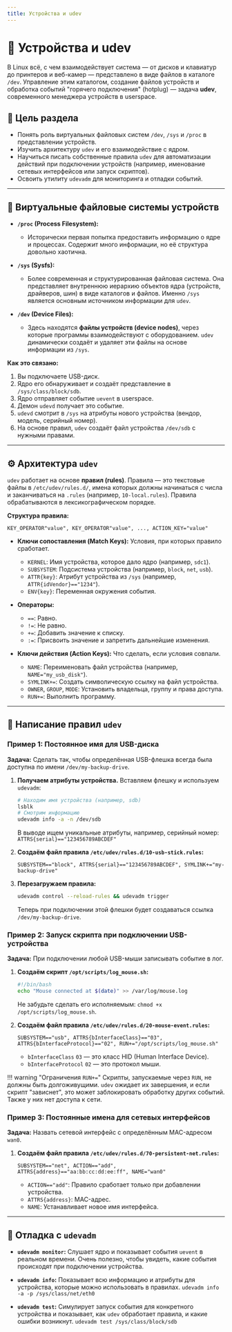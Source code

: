 ```yaml
---
title: Устройства и udev
---
```


# 🔧 Устройства и udev

В Linux всё, с чем взаимодействует система — от дисков и клавиатур до принтеров и веб-камер — представлено в виде файлов в каталоге `/dev`. Управление этим каталогом, создание файлов устройств и обработка событий "горячего подключения" (hotplug) — задача **udev**, современного менеджера устройств в userspace.

## 🎯 Цель раздела

- Понять роль виртуальных файловых систем `/dev`, `/sys` и `/proc` в представлении устройств.
- Изучить архитектуру `udev` и его взаимодействие с ядром.
- Научиться писать собственные правила `udev` для автоматизации действий при подключении устройств (например, именование сетевых интерфейсов или запуск скриптов).
- Освоить утилиту `udevadm` для мониторинга и отладки событий.

---

## 📂 Виртуальные файловые системы устройств

- **`/proc` (Process Filesystem):**
    - Исторически первая попытка предоставить информацию о ядре и процессах. Содержит много информации, но её структура довольно хаотична.

- **`/sys` (Sysfs):**
    - Более современная и структурированная файловая система. Она представляет внутреннюю иерархию объектов ядра (устройств, драйверов, шин) в виде каталогов и файлов. Именно `/sys` является основным источником информации для `udev`.

- **`/dev` (Device Files):**
    - Здесь находятся **файлы устройств (device nodes)**, через которые программы взаимодействуют с оборудованием. `udev` динамически создаёт и удаляет эти файлы на основе информации из `/sys`.

**Как это связано:**
1.  Вы подключаете USB-диск.
2.  Ядро его обнаруживает и создаёт представление в `/sys/class/block/sdb`.
3.  Ядро отправляет событие `uevent` в userspace.
4.  Демон `udevd` получает это событие.
5.  `udevd` смотрит в `/sys` на атрибуты нового устройства (вендор, модель, серийный номер).
6.  На основе правил, `udev` создаёт файл устройства `/dev/sdb` с нужными правами.

---

## ⚙️ Архитектура `udev`

`udev` работает на основе **правил (rules)**. Правила — это текстовые файлы в `/etc/udev/rules.d/`, имена которых должны начинаться с числа и заканчиваться на `.rules` (например, `10-local.rules`). Правила обрабатываются в лексикографическом порядке.

**Структура правила:**

`KEY_OPERATOR"value", KEY_OPERATOR"value", ..., ACTION_KEY="value"`

- **Ключи сопоставления (Match Keys):** Условия, при которых правило сработает.
    - `KERNEL`: Имя устройства, которое дало ядро (например, `sdc1`).
    - `SUBSYSTEM`: Подсистема устройства (например, `block`, `net`, `usb`).
    - `ATTR{key}`: Атрибут устройства из `/sys` (например, `ATTR{idVendor}=="1234"`).
    - `ENV{key}`: Переменная окружения события.

- **Операторы:**
    - `==`: Равно.
    - `!=`: Не равно.
    - `+=`: Добавить значение к списку.
    - `:=`: Присвоить значение и запретить дальнейшие изменения.

- **Ключи действия (Action Keys):** Что сделать, если условия совпали.
    - `NAME`: Переименовать файл устройства (например, `NAME="my_usb_disk"`).
    - `SYMLINK+=`: Создать символическую ссылку на файл устройства.
    - `OWNER`, `GROUP`, `MODE`: Установить владельца, группу и права доступа.
    - `RUN+=`: Выполнить программу.

---

## 📝 Написание правил `udev`

### Пример 1: Постоянное имя для USB-диска

**Задача:** Сделать так, чтобы определённая USB-флешка всегда была доступна по имени `/dev/my-backup-drive`.

1.  **Получаем атрибуты устройства.** Вставляем флешку и используем `udevadm`:
    ```bash
    # Находим имя устройства (например, sdb)
    lsblk
    # Смотрим информацию
    udevadm info -a -n /dev/sdb
    ```
    В выводе ищем уникальные атрибуты, например, серийный номер:
    `ATTRS{serial}=="123456789ABCDEF"`

2.  **Создаём файл правила `/etc/udev/rules.d/10-usb-stick.rules`:**
    ```udev
    SUBSYSTEM=="block", ATTRS{serial}=="123456789ABCDEF", SYMLINK+="my-backup-drive"
    ```

3.  **Перезагружаем правила:**
    ```bash
    udevadm control --reload-rules && udevadm trigger
    ```
    Теперь при подключении этой флешки будет создаваться ссылка `/dev/my-backup-drive`.

### Пример 2: Запуск скрипта при подключении USB-устройства

**Задача:** При подключении любой USB-мыши записывать событие в лог.

1.  **Создаём скрипт `/opt/scripts/log_mouse.sh`:**
    ```bash
    #!/bin/bash
    echo "Mouse connected at $(date)" >> /var/log/mouse.log
    ```
    Не забудьте сделать его исполняемым: `chmod +x /opt/scripts/log_mouse.sh`.

2.  **Создаём файл правила `/etc/udev/rules.d/20-mouse-event.rules`:**
    ```udev
    SUBSYSTEM=="usb", ATTRS{bInterfaceClass}=="03", ATTRS{bInterfaceProtocol}=="02", RUN+="/opt/scripts/log_mouse.sh"
    ```
    - `bInterfaceClass` `03` — это класс HID (Human Interface Device).
    - `bInterfaceProtocol` `02` — это протокол мыши.

!!! warning "Ограничения `RUN+=`"
    Скрипты, запускаемые через `RUN`, не должны быть долгоживущими. `udev` ожидает их завершения, и если скрипт "зависнет", это может заблокировать обработку других событий. Также у них нет доступа к сети.

### Пример 3: Постоянные имена для сетевых интерфейсов

**Задача:** Назвать сетевой интерфейс с определённым MAC-адресом `wan0`.

1.  **Создаём файл правила `/etc/udev/rules.d/70-persistent-net.rules`:**
    ```udev
    SUBSYSTEM=="net", ACTION=="add", ATTRS{address}=="aa:bb:cc:dd:ee:ff", NAME="wan0"
    ```
    - `ACTION=="add"`: Правило сработает только при добавлении устройства.
    - `ATTRS{address}`: MAC-адрес.
    - `NAME`: Устанавливает новое имя интерфейса.

---

## 🔬 Отладка с `udevadm`

- **`udevadm monitor`:**
    Слушает ядро и показывает события `uevent` в реальном времени. Очень полезно, чтобы увидеть, какие события происходят при подключении устройства.

- **`udevadm info`:**
    Показывает всю информацию и атрибуты для устройства, которые можно использовать в правилах.
    `udevadm info -a -p /sys/class/net/eth0`

- **`udevadm test`:**
    Симулирует запуск события для конкретного устройства и показывает, как `udev` обработает правила, и какие ошибки возникнут.
    `udevadm test /sys/class/block/sdb`
